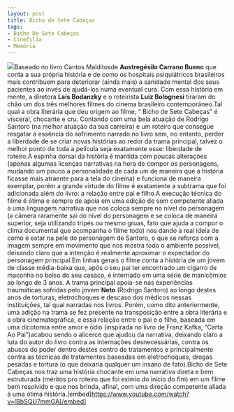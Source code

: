 ```yaml
---
layout: post
title: Bicho de Sete Cabeças
tags:
- Bicho De Sete Cabeças
- Cinefilia
- Memória
---
```


![](https://cdn-images-1.medium.com/max/1200/1*q6-gd_T5qmxDUtSfuGdg_Q.jpeg)Baseado no livro 
Cantos Malditosde 
**Austregésilo Carrano Bueno**
 que conta a sua própria história e de como os hospitais psiquiátricos brasileiros mais contribuem para deteriorar (ainda mais) a sanidade mental dos seus pacientes ao invés de ajudá-los numa eventual cura. Com essa história em mente, a diretora 
**Laís Bodanzky**
 e o roteirista 
**Luiz Bolognesi**
 tiraram do chão um dos três melhores filmes do cinema brasileiro contemporâneo.Tal qual a obra literária que deu origem ao filme, “
Bicho de Sete Cabeças” é visceral, chocante e cru. Contando com uma bela atuação de Rodrigo Santoro (na melhor atuação da sua carreira) e um roteiro que consegue resgatar a essência do sofrimento narrado no livro sem, no entanto, perder a liberdade de se criar novas histórias ao redor da trama principal, talvez o melhor ponto de toda a película seja exatamente esse: liberdade de roteiro.A espinha dorsal da história é mantida com poucas alterações (apenas algumas licenças narrativas na hora de compor os personagens, mudando um pouco a personalidade de cada um de maneira que a história ficasse mais atraente para a tela do cinema) e funciona de maneira exemplar, porém a grande virtude do filme é exatamente a subtrama que foi adicionada além do livro: a relação entre pai e filho.A execução técnica do filme é ótima e sempre de apoia em uma edição de som competente aliada à uma linguagem narrativa que nos coloca sempre no nível do personagem (a câmera raramente sai do nível do personagem e se coloca de maneira superior, seja utilizando tripés ou mesmo gruas, fato que ajuda a compor o clima documental que acompanha o filme todo) nos dando a real ideia de como é estar na pele do personagem de Santoro, o que se reforça com a imagem sempre em movimento que nos mostra todo o ambiente possível, deixando claro que a intenção é realmente aproximar o expectador do personagem principal.Em linhas gerais o filme conta a história de um jovem de classe média-baixa que, após o seu pai ter encontrado um cigarro de maconha no bolso do seu casaco, é internado em uma série de manicômios ao longo de 3 anos. A trama principal apoia-se nas experiências traumáticas sofridas pelo jovem 
**Neto**
 (Rodrigo Santoro) ao longo destes anos de torturas, eletrochoques e descaso dos médicos nessas instituições, tal qual narradas nos livros. Porém, como dito anteriormente, uma adição na trama se fez presente na transposição entre a obra literária e a obra cinematográfica, e essa relação entre o pai e o filho, baseada em uma dicotomia entre amor e ódio (inspirada no livro de Franz Kafka, 
“Carta Ao Pai”)acabou sendo o alicerce que ajudou da narrativa, deixando claro a luta do autor do livro contra as internações desnecessárias, contra os abusos do poder dentro destes centro de tratamentos e principalmente contra as técnicas de tratamentos baseadas em eletrochoques, drogas pesadas e tortura (o que deixaria qualquer um insano de fato).Bicho de Sete Cabeças nos traz uma história chocante em uma narrativa direta e bem estruturada (méritos pro roteiro que foi exímio do início do fim) em um filme bem resolvido e que nos brinda, afinal, com uma direção competente aliada à uma ótima história.[embed]https://www.youtube.com/watch?v=lBbSQU7mmGA[/embed]
